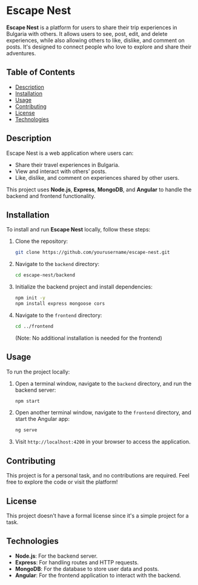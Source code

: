 
# Escape Nest

**Escape Nest** is a platform for users to share their trip experiences in Bulgaria with others. It allows users to see, post, edit, and delete experiences, while also allowing others to like, dislike, and comment on posts. It's designed to connect people who love to explore and share their adventures.

## Table of Contents

- [Description](#description)
- [Installation](#installation)
- [Usage](#usage)
- [Contributing](#contributing)
- [License](#license)
- [Technologies](#technologies)

## Description

Escape Nest is a web application where users can:

- Share their travel experiences in Bulgaria.
- View and interact with others' posts.
- Like, dislike, and comment on experiences shared by other users.

This project uses **Node.js**, **Express**, **MongoDB**, and **Angular** to handle the backend and frontend functionality.

## Installation

To install and run **Escape Nest** locally, follow these steps:

1. Clone the repository:
   ```bash
   git clone https://github.com/yourusername/escape-nest.git
   ```

2. Navigate to the `backend` directory:
   ```bash
   cd escape-nest/backend
   ```

3. Initialize the backend project and install dependencies:
   ```bash
   npm init -y
   npm install express mongoose cors
   ```

4. Navigate to the `frontend` directory:
   ```bash
   cd ../frontend
   ```

   (Note: No additional installation is needed for the frontend)

## Usage

To run the project locally:

1. Open a terminal window, navigate to the `backend` directory, and run the backend server:
   ```bash
   npm start
   ```

2. Open another terminal window, navigate to the `frontend` directory, and start the Angular app:
   ```bash
   ng serve
   ```

3. Visit `http://localhost:4200` in your browser to access the application.

## Contributing

This project is for a personal task, and no contributions are required. Feel free to explore the code or visit the platform!

## License

This project doesn't have a formal license since it's a simple project for a task.

## Technologies

- **Node.js**: For the backend server.
- **Express**: For handling routes and HTTP requests.
- **MongoDB**: For the database to store user data and posts.
- **Angular**: For the frontend application to interact with the backend.
